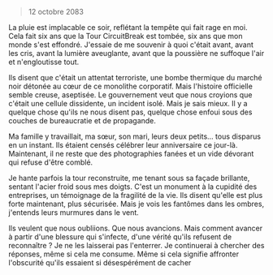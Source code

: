 > 12 octobre 2083

La pluie est implacable ce soir, reflétant la tempête qui fait rage en moi. Cela fait six ans que la Tour CircuitBreak est tombée, six ans que mon monde s'est effondré. J'essaie de me souvenir à quoi c'était avant, avant les cris, avant la lumière aveuglante, avant que la poussière ne suffoque l'air et n'engloutisse tout.

Ils disent que c'était un attentat terroriste, une bombe thermique du marché noir détonée au cœur de ce monolithe corporatif. Mais l'histoire officielle semble creuse, aseptisée. Le gouvernement veut que nous croyions que c'était une cellule dissidente, un incident isolé. Mais je sais mieux. Il y a quelque chose qu'ils ne nous disent pas, quelque chose enfoui sous des couches de bureaucratie et de propagande.

Ma famille y travaillait, ma sœur, son mari, leurs deux petits… tous disparus en un instant. Ils étaient censés célébrer leur anniversaire ce jour-là. Maintenant, il ne reste que des photographies fanées et un vide dévorant qui refuse d'être comblé.

Je hante parfois la tour reconstruite, me tenant sous sa façade brillante, sentant l'acier froid sous mes doigts. C'est un monument à la cupidité des entreprises, un témoignage de la fragilité de la vie. Ils disent qu'elle est plus forte maintenant, plus sécurisée. Mais je vois les fantômes dans les ombres, j'entends leurs murmures dans le vent.

Ils veulent que nous oubliions. Que nous avancions. Mais comment avancer à partir d'une blessure qui s'infecte, d'une vérité qu'ils refusent de reconnaître ? Je ne les laisserai pas l'enterrer. Je continuerai à chercher des réponses, même si cela me consume. Même si cela signifie affronter l'obscurité qu'ils essaient si désespérément de cacher
